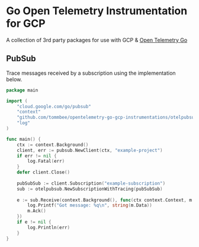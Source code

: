 # Go Open Telemetry Instrumentation for GCP

A collection of 3rd party packages for use with GCP & [Open Telemetry Go](https://github.com/open-telemetry/opentelemetry-go)

## PubSub

Trace messages received by a subscription using the implementation below.

```go
package main

import (
	"cloud.google.com/go/pubsub"
	"context"
	"github.com/tommbee/opentelemetry-go-gcp-instrumentations/otelpubsub"
	"log"
)

func main() {
	ctx := context.Background()
	client, err := pubsub.NewClient(ctx, "example-project")
	if err != nil {
		log.Fatal(err)
	}
	defer client.Close()
	
	pubSubSub := client.Subscription("example-subscription")
	sub := otelpubsub.NewSubscriptionWithTracing(pubSubSub)
	
	e := sub.Receive(context.Background(), func(ctx context.Context, m *pubsub.Message) {
		log.Printf("Got message: %q\n", string(m.Data))
		m.Ack()
	})
	if e != nil {
		log.Println(err)
	}
}
```